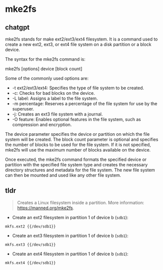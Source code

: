 # mke2fs 
## chatgpt 
mke2fs stands for make ext2/ext3/ext4 filesystem. It is a command used to create a new ext2, ext3, or ext4 file system on a disk partition or a block device.

The syntax for the mke2fs command is:

mke2fs [options] device [block count]

Some of the commonly used options are:

- -t ext2/ext3/ext4: Specifies the type of file system to be created.
- -c: Checks for bad blocks on the device.
- -L label: Assigns a label to the file system.
- -m percentage: Reserves a percentage of the file system for use by the superuser.
- -j: Creates an ext3 file system with a journal.
- -O feature: Enables optional features in the file system, such as compression and encryption.

The device parameter specifies the device or partition on which the file system will be created. The block count parameter is optional and specifies the number of blocks to be used for the file system. If it is not specified, mke2fs will use the maximum number of blocks available on the device.

Once executed, the mke2fs command formats the specified device or partition with the specified file system type and creates the necessary directory structures and metadata for the file system. The new file system can then be mounted and used like any other file system. 

## tldr 
 
> Creates a Linux filesystem inside a partition.
> More information: <https://manned.org/mke2fs>.

- Create an ext2 filesystem in partition 1 of device b (`sdb1`):

`mkfs.ext2 {{/dev/sdb1}}`

- Create an ext3 filesystem in partition 1 of device b (`sdb1`):

`mkfs.ext3 {{/dev/sdb1}}`

- Create an ext4 filesystem in partition 1 of device b (`sdb1`):

`mkfs.ext4 {{/dev/sdb1}}`
